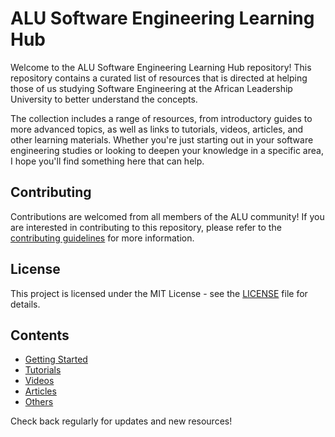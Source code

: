 # ALU Software Engineering Learning Hub

Welcome to the ALU Software Engineering Learning Hub repository! This repository contains a curated list of resources that is directed at helping those of us studying Software Engineering at the African Leadership University to better understand the concepts.

The collection includes a range of resources, from introductory guides to more advanced topics, as well as links to tutorials, videos, articles, and other learning materials. Whether you're just starting out in your software engineering studies or looking to deepen your knowledge in a specific area, I hope you'll find something here that can help.

## Contributing

Contributions are welcomed from all members of the ALU community! If you are interested in contributing to this repository, please refer to the [contributing guidelines](CONTRIBUTING.md) for more information.

## License

This project is licensed under the MIT License - see the [LICENSE](LICENSE) file for details.


## Contents

- [Getting Started](getting-started.md)
- [Tutorials](tutorials.md)
- [Videos](videos.md)
- [Articles](articles.md)
- [Others](others.md)

Check back regularly for updates and new resources!
